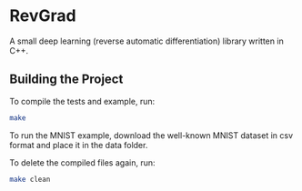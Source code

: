 # RevGrad

A small deep learning (reverse automatic differentiation) library written in C++.

## Building the Project

To compile the tests and example, run:

```bash
make
```

To run the MNIST example, download the well-known MNIST dataset in csv format and place it in the data folder.

To delete the compiled files again, run:

```bash
make clean
```
